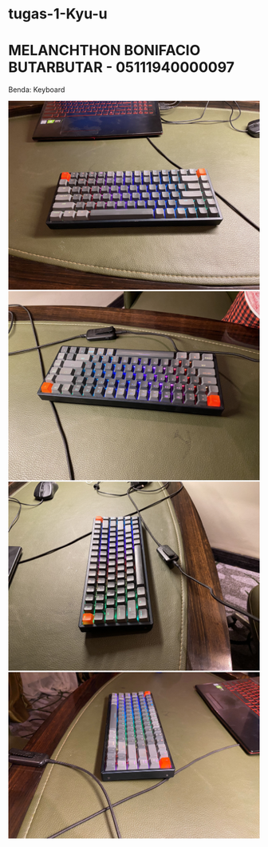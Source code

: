 # tugas-1-Kyu-u
# MELANCHTHON BONIFACIO BUTARBUTAR - 05111940000097
Benda: Keyboard

![alt text](https://github.com/cg2021a/tugas-1-Kyu-u/blob/main/images/S__12771525.jpg)
![alt text](https://github.com/cg2021a/tugas-1-Kyu-u/blob/main/images/S__12771527.jpg)
![alt text](https://github.com/cg2021a/tugas-1-Kyu-u/blob/main/images/S__12771528.jpg)
![alt text](https://github.com/cg2021a/tugas-1-Kyu-u/blob/main/images/S__12771529.jpg)
